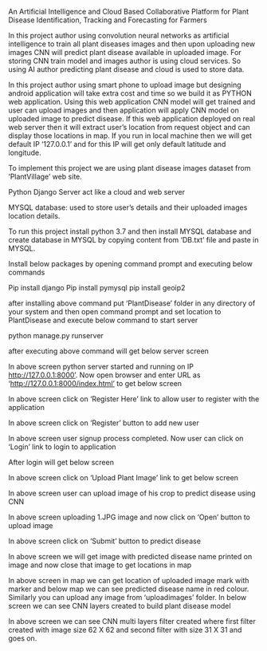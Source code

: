 An Artificial Intelligence and Cloud Based Collaborative Platform for Plant Disease Identification, Tracking and Forecasting for Farmers

In this project author using convolution neural networks as artificial intelligence to train all plant diseases images and then upon uploading new images CNN will predict plant disease available in uploaded image. For storing CNN train model and images author is using cloud services. So using AI author predicting plant disease and cloud is used to store data.

In this project author using smart phone to upload image but designing android application will take extra cost and time so we build it as PYTHON web application. Using this web application CNN model will get trained and user can upload images and then application will apply CNN model on uploaded image to predict disease. If this web application deployed on real web server then it will extract user’s location from request object and can display those locations in map. If you run in local machine then we will get default IP ‘127.0.0.1’ and for this IP will get only default latitude and longitude. 

To implement this project we are using plant disease images dataset from ‘PlantVillage’ web site.

Python Django Server act like a cloud and web server

MYSQL database: used to store user’s details and their uploaded images location details.

To run this project install python 3.7 and then install MYSQL database and create database in MYSQL by copying content from ‘DB.txt’ file and paste in MYSQL.

Install below packages by opening command prompt and executing below commands

Pip install django
Pip install pymysql
pip install geoip2

after installing above command put ‘PlantDisease’ folder in any directory of your system and then open command prompt and set location to PlantDisease and execute below command to start server

python manage.py runserver



after executing above command will get below server screen

In above screen python server started and running on IP http://127.0.0.1:8000’. Now open browser and enter URL as ‘http://127.0.0.1:8000/index.html’ to get below screen





In above screen click on ‘Register Here’ link to allow user to register with the application


In above screen click on ‘Register’ button to add new user


In above screen user signup process completed. Now user can click on ‘Login’ link to login to application


After login will get below screen


In above screen click on ‘Upload Plant Image’ link to get below screen


In above screen user can upload image of his crop to predict disease using CNN


In above screen uploading 1.JPG image and now click on ‘Open’ button to upload image


In above screen click on ‘Submit’ button to predict disease


In above screen we will get image with predicted disease name printed on image and now close that image to get locations in map


In above screen in map we can get location of uploaded image mark with marker and below map we can see predicted disease name in red colour. Similarly you can upload any image from ‘uploadimages’ folder. In below screen we can see CNN layers created to build plant disease model


In above screen we can see CNN multi layers filter created where first filter created with image size 62 X 62 and second filter with size 31 X 31 and goes on.
